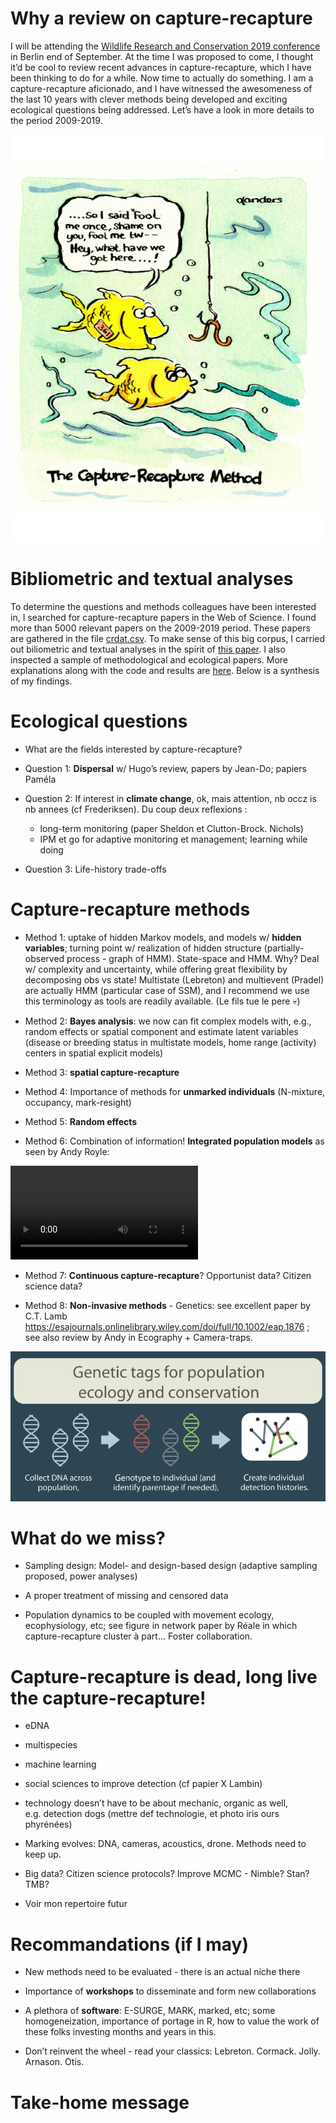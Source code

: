 Why a review on capture-recapture
=================================

I will be attending the [Wildlife Research and Conservation 2019
conference](http://www.izw-berlin.de/welcome-234.html) in Berlin end of
September. At the time I was proposed to come, I thought it’d be cool to
review recent advances in capture-recapture, which I have been thinking
to do for a while. Now time to actually do something. I am a
capture-recapture aficionado, and I have witnessed the awesomeness of
the last 10 years with clever methods being developed and exciting
ecological questions being addressed. Let’s have a look in more details
to the period 2009-2019.

![](images/Recapture.png)

Bibliometric and textual analyses
=================================

To determine the questions and methods colleagues have been interested
in, I searched for capture-recapture papers in the Web of Science. I
found more than 5000 relevant papers on the 2009-2019 period. These
papers are gathered in the file
[crdat.csv](https://github.com/oliviergimenez/capture-recapture-review/blob/master/crdat.csv).
To make sense of this big corpus, I carried out biliometric and textual
analyses in the spirit of [this
paper](https://www.cell.com/trends/ecology-evolution/fulltext/S0169-5347(18)30278-7).
I also inspected a sample of methodological and ecological papers. More
explanations along with the code and results are
[here](https://github.com/oliviergimenez/capture-recapture-review/blob/master/bibliometric_analysis.md).
Below is a synthesis of my findings.

Ecological questions
====================

-   What are the fields interested by capture-recapture?

-   Question 1: **Dispersal** w/ Hugo’s review, papers by Jean-Do;
    papiers Paméla

-   Question 2: If interest in **climate change**, ok, mais attention,
    nb occz is nb annees (cf Frederiksen). Du coup deux reflexions :
    -   long-term monitoring (paper Sheldon et Clutton-Brock. Nichols)
    -   IPM et go for adaptive monitoring et management; learning while
        doing
-   Question 3: Life-history trade-offs

Capture-recapture methods
=========================

-   Method 1: uptake of hidden Markov models, and models w/ **hidden
    variables**; turning point w/ realization of hidden structure
    (partially-observed process - graph of HMM). State-space and HMM.
    Why? Deal w/ complexity and uncertainty, while offering great
    flexibility by decomposing obs vs state! Multistate (Lebreton) and
    multievent (Pradel) are actually HMM (particular case of SSM), and I
    recommend we use this terminology as tools are readily available.
    (Le fils tue le pere 💀)

-   Method 2: **Bayes analysis**: we now can fit complex models with,
    e.g., random effects or spatial component and estimate latent
    variables (disease or breeding status in multistate models, home
    range (activity) centers in spatial explicit models)

-   Method 3: **spatial capture-recapture**

-   Method 4: Importance of methods for **unmarked individuals**
    (N-mixture, occupancy, mark-resight)

-   Method 5: **Random effects**

-   Method 6: Combination of information! **Integrated population
    models** as seen by Andy Royle:

![](images/raft.mp4)

-   Method 7: **Continuous capture-recapture**? Opportunist data?
    Citizen science data?

-   Method 8: **Non-invasive methods** - Genetics: see excellent paper
    by C.T. Lamb
    <a href="https://esajournals.onlinelibrary.wiley.com/doi/full/10.1002/eap.1876" class="uri">https://esajournals.onlinelibrary.wiley.com/doi/full/10.1002/eap.1876</a>
    ; see also review by Andy in Ecography + Camera-traps.

![](images/dna_ClaytonTLamb.png)

What do we miss?
================

-   Sampling design: Model- and design-based design (adaptive sampling
    proposed, power analyses)

-   A proper treatment of missing and censored data

-   Population dynamics to be coupled with movement ecology,
    ecophysiology, etc; see figure in network paper by Réale in which
    capture-recapture cluster à part… Foster collaboration.

Capture-recapture is dead, long live the capture-recapture!
===========================================================

-   eDNA

-   multispecies

-   machine learning

-   social sciences to improve detection (cf papier X Lambin)

-   technology doesn’t have to be about mechanic, organic as well,
    e.g. detection dogs (mettre def technologie, et photo iris ours
    phyrénées)

-   Marking evolves: DNA, cameras, acoustics, drone. Methods need to
    keep up.

-   Big data? Citizen science protocols? Improve MCMC - Nimble? Stan?
    TMB?

-   Voir mon repertoire futur

Recommandations (if I may)
==========================

-   New methods need to be evaluated - there is an actual niche there

-   Importance of **workshops** to disseminate and form new
    collaborations

-   A plethora of **software**: E-SURGE, MARK, marked, etc; some
    homogeneization, importance of portage in R, how to value the work
    of these folks investing months and years in this.

-   Don’t reinvent the wheel - read your classics: Lebreton. Cormack.
    Jolly. Arnason. Otis.

Take-home message
=================
